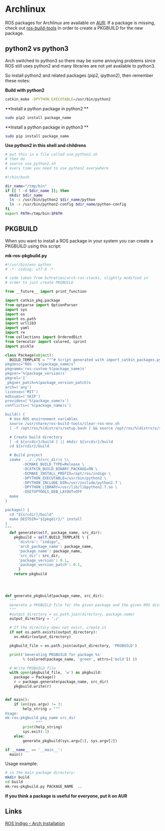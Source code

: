 # Archlinux

ROS packages for Archlinux are available on [AUR](http://aur.archlinux.org/). If a package is missing, check out [ros-build-tools](https://aur.archlinux.org/packages/ros-build-tools/) in order to create a PKGBUILD for the new package.


## python2 vs python3

Arch switched to python3 so there may be some annoying problems since ROS still uses python2 and many libraries are not yet available to python3. 

So install python2 and related packages (pip2, ipython2), then remember these notes:

**Build with python2**

```bash
catkin_make -DPYTHON_EXECUTABLE=/usr/bin/python2
```

**Install a python package in python2 **
```bash
sudo pip2 install package_name
```

**Install a python package in python3 **
```bash
sudo pip install package_name
```


**Use python2 in this shell and childrens**

```bash
# put this in a file called use_python2.sh
# then do
# source use_python2.sh
# every time you need to use python2 everywhere

#!/bin/bash

dir_name="/tmp/bin"
if [[ ! -d $dir_name ]]; then
  mkdir $dir_name
  ln -s /usr/bin/python2 $dir_name/python
  ln -s /usr/bin/python2-config $dir_name/python-config
fi
export PATH=/tmp/bin:$PATH
```

## PKGBUILD

When you want to install a ROS package in your system you can create a PKGBUILD using this script:

**mk-ros-pkgbuild.py**
```python
#!/usr/bin/env python
# -*- coding: utf-8 -*-

# code taken from bchretien/arch-ros-stacks, slightly modified in 
# order to just create PKGBUILD

from __future__ import print_function

import catkin_pkg.package
from optparse import OptionParser
import sys
import os
import os.path
import urllib3
import yaml
import re
from collections import OrderedDict
from termcolor import colored, cprint
import pickle

class Package(object):
  BUILD_TEMPLATE = """# Script generated with import_catkin_packages.py
pkgdesc="ROS - %(package_name)s"
pkgname='ros-custom-%(package_name)s'
pkgver='%(package_version)s'
pkgrel='1'
_pkgver_patch=%(package_version_patch)s
arch=('any')
license=('MIT')
md5sums=('SKIP')
provides=('%(package_name)s')
conflicts=('%(package_name)s')

build() {
  # Use ROS environment variables
  source /usr/share/ros-build-tools/clear-ros-env.sh
  [ -f /opt/ros/%(distro)s/setup.bash ] && source /opt/ros/%(distro)s/setup.bash

  # Create build directory
  [ -d ${srcdir}/build ] || mkdir ${srcdir}/build
  cd ${srcdir}/build

  # Build project
  cmake  ../../%(src_dir)s \\
        -DCMAKE_BUILD_TYPE=Release \
        -DCATKIN_BUILD_BINARY_PACKAGE=ON \
        -DCMAKE_INSTALL_PREFIX=/opt/ros/indigo \
        -DPYTHON_EXECUTABLE=/usr/bin/python2 \
        -DPYTHON_INCLUDE_DIR=/usr/include/python2.7 \
        -DPYTHON_LIBRARY=/usr/lib/libpython2.7.so \
        -DSETUPTOOLS_DEB_LAYOUT=OFF
  make
}

package() {
  cd "${srcdir}/build"
  make DESTDIR="${pkgdir}/" install
}
"""
  def generate(self, package_name, src_dir):
    pkgbuild = self.BUILD_TEMPLATE % {
      'distro': "indigo",
      'arch_package_name': package_name,
      'package_name': package_name,
      'src_dir': src_dir,
      'package_version': 0.1,
      'package_version_patch': 0.1,
      }
    return pkgbuild




def generate_pkgbuild(package_name, src_dir):
  """
  Generate a PKGBUILD file for the given package and the given ROS distribution.
  """
  #output_directory = os.path.join(directory, package.name)
  output_directory = './'

  # If the directory does not exist, create it
  if not os.path.exists(output_directory):
    os.mkdir(output_directory)

  pkgbuild_file = os.path.join(output_directory, 'PKGBUILD')

  print('Generating PKGBUILD for package %s'
        % (colored(package_name, 'green', attrs=['bold']) ))

  # Write PKGBUILD file
  with open(pkgbuild_file, 'w') as pkgbuild:
    package = Package()
    r = package.generate(package_name, src_dir)
    pkgbuild.write(r)


def main():
    if len(sys.argv) != 3:
        help_string = """  
Usage:
mk-ros-pkgbuild pkg_name src_dir
              """
        print(help_string)
        sys.exit(-1)
    else:
        generate_pkgbuild(sys.argv[1], sys.argv[2])

if __name__ == '__main__':
  main()
```

Usage example:

```bash
# in the main package directory:
mkdir build
cd build
mk-ros-pkgbuild.py PACKAGE_NAME  ..
```

**If you think a package is useful for everyone, put it on AUR**

## Links

[ROS Indigo - Arch Installation](http://wiki.ros.org/indigo/Installation/Arch)
